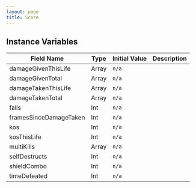 ```yaml
---
layout: page
title: Score
---
```


## Instance Variables

| Field Name | Type | Initial Value | Description |
| ------------ | ------ | --------------- | ------------- |
| damageGivenThisLife | Array<Float> | `n/a` |  |
| damageGivenTotal | Array<Float> | `n/a` |  |
| damageTakenThisLife | Array<Float> | `n/a` |  |
| damageTakenTotal | Array<Float> | `n/a` |  |
| falls | Int | `n/a` |  |
| framesSinceDamageTaken | Int | `n/a` |  |
| kos | Int | `n/a` |  |
| kosThisLife | Int | `n/a` |  |
| multiKills | Array<Int> | `n/a` |  |
| selfDestructs | Int | `n/a` |  |
| shieldCombo | Int | `n/a` |  |
| timeDefeated | Int | `n/a` |  |


